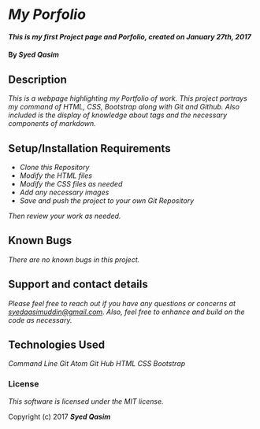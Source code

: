 # _My Porfolio_

#### _This is my first Project page and Porfolio, created on January 27th, 2017_

#### By _**Syed Qasim**_

## Description

_This is a webpage highlighting my Portfolio of work. This project portrays my command of HTML, CSS, Bootstrap along with Git and Github. Also included is the display of knowledge about tags and the necessary components of markdown._

## Setup/Installation Requirements

* _Clone this Repository_
* _Modify the HTML files_
* _Modify the CSS files as needed_
* _Add any necessary images_
* _Save and push the project to your own Git Repository_

_Then review your work as needed._

## Known Bugs

_There are no known bugs in this project._

## Support and contact details

_Please feel free to reach out if you have any questions or concerns at syedqasimuddin@gmail.com. Also, feel free to enhance and build on the code as necessary._

## Technologies Used

_Command Line_
_Git_
_Atom_
_Git Hub_
_HTML_
_CSS_
_Bootstrap_

### License

*This software is licensed under the MIT license.*

Copyright (c) 2017 **_Syed Qasim_**
